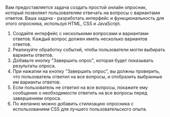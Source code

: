 Вам предоставляется задача создать простой онлайн опросник, который позволяет пользователям
отвечать на вопросы с вариантами ответов. Ваша задача - разработать интерфейс и функциональность
для этого опросника, используя HTML, CSS и JavaScript.

1. Создайте интерфейс с несколькими вопросами и вариантами ответов. Каждый вопрос должен
   иметь несколько вариантов ответов.
2. Реализуйте обработку событий, чтобы пользователи могли выбирать варианты ответов.
3. Добавьте кнопку "Завершить опрос", которая будет показывать результаты опроса.
4. При нажатии на кнопку "Завершить опрос", вы должны проверить, что пользователь ответил на все
   вопросы, и отобразить выбранные им варианты ответов.
5. Если пользователь не ответил на все вопросы, покажите ему сообщение о необходимости ответить
   на все вопросы перед завершением опроса.
6. По желанию можно добавить стилизацию опросника с использованием CSS для лучшего
   пользовательского опыта.
